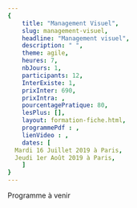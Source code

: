```yaml
---
{
	title: "Management Visuel",
	slug: management-visuel, 
	headline: "Management visuel",
	description: " ",
	theme: agile,
	heures: 7,
	nbJours: 1,
	participants: 12,
	InterExiste: 1,
	prixInter: 690,
	prixIntra: ,
	pourcentagePratique: 80,
	lesPlus: [],
	layout: formation-fiche.html, 
	programmePdf : ,
	lienVideo : ,
	dates: [
  Mardi 16 Juillet 2019 à Paris,
  Jeudi 1er Août 2019 à Paris,
	]
}
---
```


Programme à venir 
